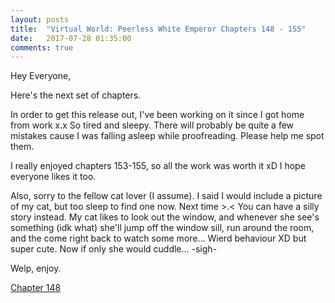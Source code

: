 ```yaml
---
layout: posts
title:  "Virtual World: Peerless White Emperor Chapters 148 - 155"
date:   2017-07-28 01:35:00
comments: true
---
```


Hey Everyone,

Here's the next set of chapters.

In order to get this release out, I've been working on it since I got home from work x.x So tired and sleepy. There will probably be quite a few mistakes cause I was falling asleep while proofreading. Please help me spot them.

I really enjoyed chapters 153-155, so all the work was worth it xD I hope everyone likes it too.

Also, sorry to the fellow cat lover (I assume). I said I would include a picture of my cat, but too sleep to find one now. Next time >.< You can have a silly story instead. My cat likes to look out the window, and whenever she see's something (idk what) she'll jump off the window sill, run around the room, and the come right back to watch some more... Wierd behaviour XD but super cute. Now if only she would cuddle... -sigh-

Welp, enjoy.

[Chapter 148][vwpwe0148]

[vwpwe0148]: {{site.url}}/translations/vwpwe/0148
